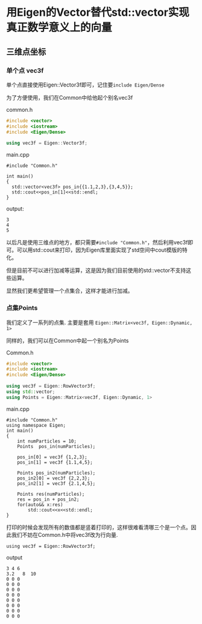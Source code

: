 # 用Eigen的Vector替代std::vector实现真正数学意义上的向量

## 三维点坐标
### 单个点 vec3f

单个点直接使用Eigen::Vector3f即可，记住要`include Eigen/Dense`

为了方便使用，我们在Common中给他起个别名vec3f


common.h
```cpp
#include <vector>
#include <iostream>
#include <Eigen/Dense>
 
using vec3f = Eigen::Vector3f;
```

main.cpp
```
#include "Common.h"
 
int main()
{
  std::vector<vec3f> pos_in{{1.1,2,3},{3,4,5}};
  std::cout<<pos_in[1]<<std::endl;
}
```

output:
```
3
4
5
```

以后凡是使用三维点的地方，都只需要`#include "Common.h"`，然后利用vec3f即可。可以用std::cout来打印，因为Eigen库里面实现了std空间中cout模版的特化。

但是目前不可以进行加减等运算，这是因为我们目前使用的std::vector不支持这些运算。

显然我们更希望管理一个点集合，这样才能进行加减。

### 点集Points
我们定义了一系列的点集. 主要是套用
`Eigen::Matrix<vec3f, Eigen::Dynamic, 1>`

同样的，我们可以在Common中起一个别名为Points

Common.h
```cpp
#include <vector>
#include <iostream>
#include <Eigen/Dense>
 
using vec3f = Eigen::RowVector3f;
using std::vector;
using Points = Eigen::Matrix<vec3f, Eigen::Dynamic, 1>
```


main.cpp
```
#include "Common.h"
using namespace Eigen;
int main()
{
    int numParticles = 10;
    Points  pos_in(numParticles);
    
    pos_in[0] = vec3f {1,2,3};
    pos_in[1] = vec3f {1.1,4,5};

    Points pos_in2(numParticles);
    pos_in2[0] = vec3f {2,2,3};
    pos_in2[1] = vec3f {2.1,4,5};

    Points res(numParticles);
    res = pos_in + pos_in2;
    for(auto&& x:res)
        std::cout<<x<<std::endl;
}
```

打印的时候会发现所有的数值都是竖着打印的，这样很难看清哪三个是一个点。因此我们不妨在Common.h中将vec3f改为行向量.

`using vec3f = Eigen::RowVector3f;`

output
```
3 4 6
3.2   8  10
0 0 0
0 0 0
0 0 0
0 0 0
0 0 0
0 0 0
0 0 0
0 0 0
```



